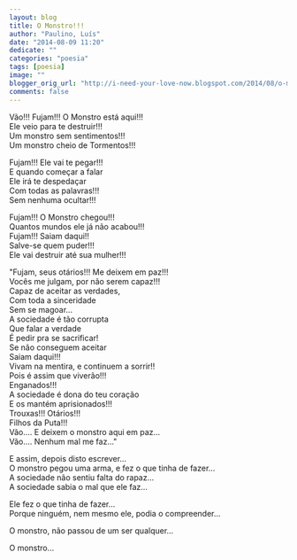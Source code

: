 ```yaml
---
layout: blog
title: O Monstro!!!
author: "Paulino, Luís"
date: "2014-08-09 11:20"
dedicate: ""
categories: "poesia"
tags: [poesia]
image: ""
blogger_orig_url: "http://i-need-your-love-now.blogspot.com/2014/08/o-monstro.html"
comments: false
---
```


Vão!!! Fujam!!! O Monstro está aqui!!!\
Ele veio para te destruir!!!\
Um monstro sem sentimentos!!!\
Um monstro cheio de Tormentos!!!

Fujam!!! Ele vai te pegar!!!\
E quando começar a falar\
Ele irá te despedaçar\
Com todas as palavras!!!\
Sem nenhuma ocultar!!!

Fujam!!! O Monstro chegou!!!\
Quantos mundos ele já não acabou!!!\
Fujam!!! Saiam daqui!!\
Salve-se quem puder!!!\
Ele vai destruir até sua mulher!!!

"Fujam, seus otários!!! Me deixem em paz!!!\
Vocês me julgam, por não serem capaz!!!\
Capaz de aceitar as verdades,\
Com toda a sinceridade\
Sem se magoar...\
A sociedade é tão corrupta\
Que falar a verdade\
É pedir pra se sacrificar!\
Se não conseguem aceitar\
Saiam daqui!!!\
Vivam na mentira, e continuem a sorrir!!\
Pois é assim que viverão!!!\
Enganados!!!\
A sociedade é dona do teu coração\
E os mantém aprisionados!!!\
Trouxas!!! Otários!!!\
Filhos da Puta!!!\
Vão.... E deixem o monstro aqui em paz...\
Vão.... Nenhum mal me faz..."

E assim, depois disto escrever...\
O monstro pegou uma arma, e fez o que tinha de fazer...\
A sociedade não sentiu falta do rapaz...\
A sociedade sabia o mal que ele faz...

Ele fez o que tinha de fazer...\
Porque ninguém, nem mesmo ele, podia o compreender...

O monstro, não passou de um ser qualquer...

O monstro...
